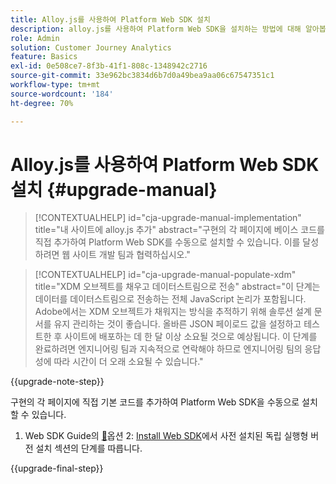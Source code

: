 ```yaml
---
title: Alloy.js를 사용하여 Platform Web SDK 설치
description: alloy.js를 사용하여 Platform Web SDK을 설치하는 방법에 대해 알아봅니다
role: Admin
solution: Customer Journey Analytics
feature: Basics
exl-id: 0e508ce7-8f3b-41f1-808c-1348942c2716
source-git-commit: 33e962bc3834d6b7d0a49bea9aa06c67547351c1
workflow-type: tm+mt
source-wordcount: '184'
ht-degree: 70%

---
```


# Alloy.js를 사용하여 Platform Web SDK 설치 {#upgrade-manual}

<!-- markdownlint-disable MD034 -->

>[!CONTEXTUALHELP]
>id="cja-upgrade-manual-implementation"
>title="내 사이트에 alloy.js 추가"
>abstract="구현의 각 페이지에 베이스 코드를 직접 추가하여 Platform Web SDK를 수동으로 설치할 수 있습니다. 이를 달성하려면 웹 사이트 개발 팀과 협력하십시오."

<!-- markdownlint-enable MD034 -->

<!-- markdownlint-disable MD034 -->

>[!CONTEXTUALHELP]
>id="cja-upgrade-manual-populate-xdm"
>title="XDM 오브젝트를 채우고 데이터스트림으로 전송"
>abstract="이 단계는 데이터를 데이터스트림으로 전송하는 전체 JavaScript 논리가 포함됩니다. Adobe에서는 XDM 오브젝트가 채워지는 방식을 추적하기 위해 솔루션 설계 문서를 유지 관리하는 것이 좋습니다. 올바른 JSON 페이로드 값을 설정하고 테스트한 후 사이트에 배포하는 데 한 달 이상 소요될 것으로 예상됩니다. 이 단계를 완료하려면 엔지니어링 팀과 지속적으로 연락해야 하므로 엔지니어링 팀의 응답성에 따라 시간이 더 오래 소요될 수 있습니다."

<!-- markdownlint-enable MD034 -->

{{upgrade-note-step}}

구현의 각 페이지에 직접 기본 코드를 추가하여 Platform Web SDK을 수동으로 설치할 수 있습니다.

1. Web SDK Guide의 [&#128279;](https://experienceleague.adobe.com/en/docs/experience-platform/edge/fundamentals/installing-the-sdk#option-2-installing-the-prebuilt-standalone-version)옵션 2: [Install Web SDK](https://experienceleague.adobe.com/en/docs/experience-platform/edge/fundamentals/installing-the-sdk)에서 사전 설치된 독립 실행형 버전 설치 섹션의 단계를 따릅니다.

{{upgrade-final-step}}


